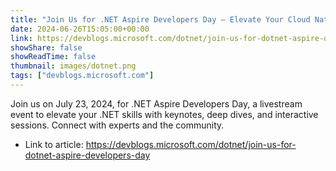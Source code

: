 ```yaml
---
title: "Join Us for .NET Aspire Developers Day – Elevate Your Cloud Native Skills!"
date: 2024-06-26T15:05:00+00:00
link: https://devblogs.microsoft.com/dotnet/join-us-for-dotnet-aspire-developers-day
showShare: false
showReadTime: false
thumbnail: images/dotnet.png
tags: ["devblogs.microsoft.com"]
---
```

Join us on July 23, 2024, for .NET Aspire Developers Day, a livestream event to elevate your .NET skills with keynotes, deep dives, and interactive sessions. Connect with experts and the community.

- Link to article: https://devblogs.microsoft.com/dotnet/join-us-for-dotnet-aspire-developers-day